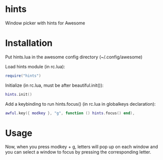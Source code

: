 hints
=====

Window picker with hints for Awesome

Installation
============

Put hints.lua in the awesome config directory (~/.config/awesome)

Load hints module (in rc.lua):
```lua
require("hints")
```
Initialize (in rc.lua, must be after beautiful.init()):
```lua
hints.init()
```
Add a keybinding to run hints.focus() (in rc.lua in globalkeys declaration):
```lua
awful.key({ modkey }, "g", function () hints.focus() end),
```
Usage
=====
Now, when you press modkey + g, letters will pop up on each window and you can select a window to focus by pressing the corresponding letter.
